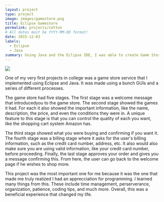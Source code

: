 ```yaml
---
layout: project
type: project
image: images/gamestore.png
title: Eclipse Gamestore
permalink: projects/cotton
# All dates must be YYYY-MM-DD format!
date: 2015-12-03
labels:
  - Eclipse
  - Java
summary: Using Java and the Eclipse IDE, I was able to create Game Store much like the Amazon Store.
---
```


<img class="ui image" src="{{ site.baseurl }}/images/eclipse.png">

One of my very first projects in college was a game store service that I implemented using Eclipse and Java. It was made using a bunch GUIs and a series of different processes.

The game store had five stages. The first stage was a welcome message that introducedyou to the game store. The second stage showed the games it had. For each it also showed the important information, like the name, description, the price, and even the conditions they were in. A unique feature to this stage is that you can control the quatity of each you want, like the shopping cart system Amazon has.

The third stage showed what you were buying and confirming if you want it. The fourth stage was a billing stage where it asks for the user's billing information, such as the credit card number, address, etc. It also would also make sure you are using valid information, like your credit card number, before proceeding. Finally, the last stage approves your order and gives you a message confirming this. From here, the user can go back to the welcome page if he wishes to shop more.

This project was the most important one for me because it was the one that made me truly realized I had an apprecciation for programming. I learned many things from this. These include time management, perserverance, organization, patience, coding tips, and much more. Overall, this was a beneficial experience that changed my life.


